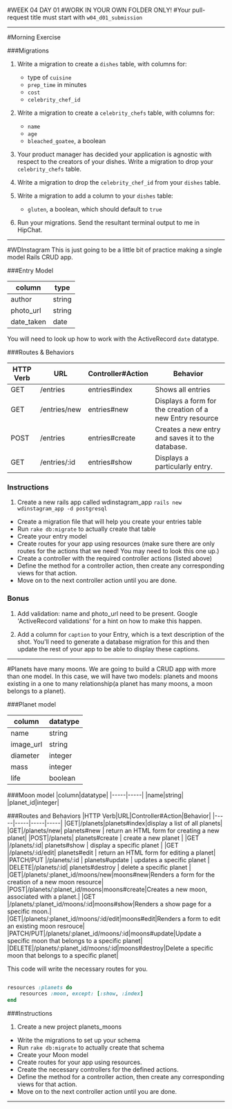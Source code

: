 #WEEK 04 DAY 01
#WORK IN YOUR OWN FOLDER ONLY!
#Your pull-request title must start with `w04_d01_submission`

___

#Morning Exercise

###Migrations

1.  Write a migration to create a `dishes` table, with columns for:
	- type of `cuisine`
	- `prep_time` in minutes
	- `cost`
	- `celebrity_chef_id`

2.  Write a migration to create a `celebrity_chefs` table, with columns for:
	- `name`
	- `age`
	- `bleached_goatee`, a boolean

3.  Your product manager has decided your application is agnostic with respect to the creators of your dishes.  Write a migration to drop your `celebrity_chefs` table.
4.  Write a migration to drop the `celebrity_chef_id` from your `dishes` table.

5. Write a migration to add a column to your `dishes` table:
	- `gluten`, a boolean, which should default to `true`

6. Run your migrations.  Send the resultant terminal output to me in HipChat.


---

#WDInstagram
This is just going to be a little bit of practice making a single model Rails CRUD app.  

###Entry Model

|column|type|
|-----|-----|
|author|string|
|photo_url|string|
|date_taken|date|

You will need to look up how to work with the ActiveRecord `date` datatype.

###Routes & Behaviors

|HTTP Verb|URL| Controller#Action | Behavior |
|-----|-----|-----|-----|
|GET|/entries|entries#index|Shows all entries|
|GET|/entries/new|entries#new|Displays a form for the creation of a new Entry resource|
|POST|/entries|entries#create|Creates a new entry and saves it to the database.|
|GET|/entries/:id|entries#show|Displays a particularly entry.



### Instructions

1. Create a new rails app called wdinstagram_app `rails new wdinstagram_app -d postgresql`
* Create a migration file that will help you create your entries table
* Run `rake db:migrate` to actually create that table
* Create your entry model 
* Create routes for your app using resources (make sure there are only routes for the actions that we need!  You may need to look this one up.)
* Create a controller with the required controller actions (listed above)
* Define the method for a controller action, then create any corresponding views for that action.
* Move on to the next controller action until you are done.




### Bonus


1. Add validation: name and photo_url need to be present.  Google 'ActiveRecord validations' for a hint on how to make this happen.

2. Add a column for `caption` to your Entry, which is a text description of the shot. You'll need to generate a database migration for this and then update the rest of your app to be able to display these captions.

---

#Planets have many moons.
We are going to build a CRUD app with more than one model.  In this case, we will have two models: planets and moons existing in a one to many relationship(a planet has many moons, a moon belongs to a planet). 

###Planet model

| column | datatype | 
|-----|-----|
| name|string|
| image_url| string |
| diameter | integer |
| mass|integer |
| life|boolean|


###Moon model
|column|datatype|
|-----|-----|
|name|string|
|planet_id|integer|


###Routes and Behaviors
|HTTP Verb|URL|Controller#Action|Behavior|
|-----|-----|-----|-----|
|GET|/planets|planets#index|display a list of all planets|
|GET|/planets/new| planets#new | return an HTML form for creating a new planet|
|POST|/planets| planets#create | create a new planet |
|GET |/planets/:id| planets#show | display a specific planet |
|GET |/planets/:id/edit| planets#edit | return an HTML form for editing a planet|
|PATCH/PUT |/planets/:id | planets#update | updates a specific planet |
|DELETE|/planets/:id| planets#destroy | delete a specific planet |
|GET|/planets/:planet_id/moons/new|moons#new|Renders a form for the creation of a new moon resource|
|POST|/planets/:planet_id/moons|moons#create|Creates a new moon, associated with a planet.|
|GET  |/planets/:planet_id/moons/:id|moons#show|Renders a show page for a specific moon.|
|GET|/planets/:planet_id/moons/:id/edit|moons#edit|Renders a form to edit an existing moon resrouce|
|PATCH/PUT|/planets/:planet_id/moons/:id|moons#update|Update a specific moon that belongs to a specific planet|
|DELETE|/planets/:planet_id/moons/:id|moons#destroy|Delete a specific moon that belongs to a specific planet|

This code will write the necessary routes for you.

```ruby 

resources :planets do 
    resources :moon, except: [:show, :index]
end

```

###Instructions
1. Create a new project planets_moons
* Write the migrations to set up your schema
* Run `rake db:migrate` to actually create that schema
* Create your Moon model 
* Create routes for your app using resources. 
* Create the necessary controllers for the defined actions. 
* Define the method for a controller action, then create any corresponding views for that action.
* Move on to the next controller action until you are done.
___






